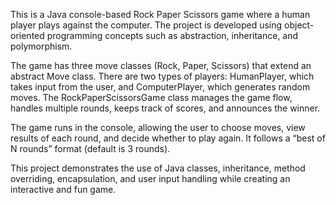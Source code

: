 This is a Java console-based Rock Paper Scissors game where a human player plays against the computer. The project is developed using object-oriented programming concepts such as abstraction, inheritance, and polymorphism.

The game has three move classes (Rock, Paper, Scissors) that extend an abstract Move class. There are two types of players: HumanPlayer, which takes input from the user, and ComputerPlayer, which generates random moves. The RockPaperScissorsGame class manages the game flow, handles multiple rounds, keeps track of scores, and announces the winner.

The game runs in the console, allowing the user to choose moves, view results of each round, and decide whether to play again. It follows a “best of N rounds” format (default is 3 rounds).

This project demonstrates the use of Java classes, inheritance, method overriding, encapsulation, and user input handling while creating an interactive and fun game.
